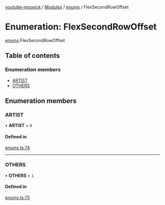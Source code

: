 [youtube-moosick](../README.md) / [Modules](../modules.md) / [enums](../modules/enums.md) / FlexSecondRowOffset

# Enumeration: FlexSecondRowOffset

[enums](../modules/enums.md).FlexSecondRowOffset

## Table of contents

### Enumeration members

- [ARTIST](enums.FlexSecondRowOffset.md#artist)
- [OTHERS](enums.FlexSecondRowOffset.md#others)

## Enumeration members

### ARTIST

• **ARTIST** = `0`

#### Defined in

[enums.ts:74](https://github.com/EvasiveXkiller/youtube-moosick/blob/7f55a5e/src/enums.ts#L74)

___

### OTHERS

• **OTHERS** = `1`

#### Defined in

[enums.ts:75](https://github.com/EvasiveXkiller/youtube-moosick/blob/7f55a5e/src/enums.ts#L75)
